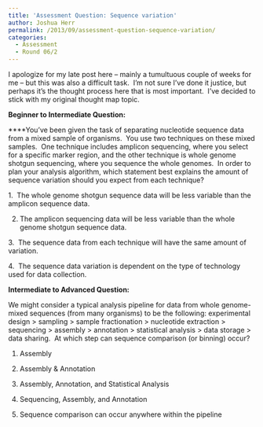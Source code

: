 ```yaml
---
title: 'Assessment Question: Sequence variation'
author: Joshua Herr
permalink: /2013/09/assessment-question-sequence-variation/
categories:
  - Assessment
  - Round 06/2
---
```

I apologize for my late post here – mainly a tumultuous couple of weeks for me – but this was also a difficult task.  I’m not sure I’ve done it justice, but perhaps it’s the thought process here that is most important.  I’ve decided to stick with my original thought map topic.

**Beginner to Intermediate Question:**

****You’ve been given the task of separating nucleotide sequence data from a mixed sample of organisms.  You use two techniques on these mixed samples.  One technique includes amplicon sequencing, where you select for a specific marker region, and the other technique is whole genome shotgun sequencing, where you sequence the whole genomes.  In order to plan your analysis algorithm, which statement best explains the amount of sequence variation should you expect from each technique?

1.  The whole genome shotgun sequence data will be less variable than the amplicon sequence data.

2. The amplicon sequencing data will be less variable than the whole genome shotgun sequence data.

3.  The sequence data from each technique will have the same amount of variation.

4.  The sequence data variation is dependent on the type of technology used for data collection.

**Intermediate to Advanced Question:**

We might consider a typical analysis pipeline for data from whole genome-mixed sequences (from many organisms) to be the following: experimental design > sampling > sample fractionation > nucleotide extraction > sequencing > assembly > annotation > statistical analysis > data storage > data sharing.  At which step can sequence comparison (or binning) occur?

1. Assembly

2. Assembly & Annotation

3. Assembly, Annotation, and Statistical Analysis

4. Sequencing, Assembly, and Annotation

5. Sequence comparison can occur anywhere within the pipeline
